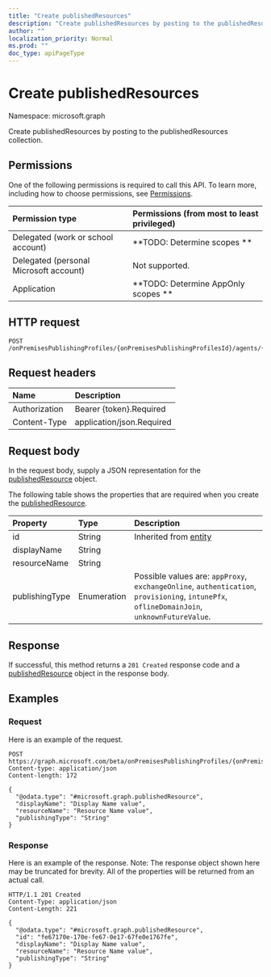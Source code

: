 ```yaml
---
title: "Create publishedResources"
description: "Create publishedResources by posting to the publishedResources collection."
author: ""
localization_priority: Normal
ms.prod: ""
doc_type: apiPageType
---
```


# Create publishedResources

Namespace: microsoft.graph

Create publishedResources by posting to the publishedResources collection.

## Permissions
One of the following permissions is required to call this API. To learn more, including how to choose permissions, see [Permissions](/concepts/permissions-reference.md).

|Permission type|Permissions (from most to least privileged)|
|:---|:---|
|Delegated (work or school account)|**TODO: Determine scopes **|
|Delegated (personal Microsoft account)|Not supported.|
|Application|**TODO: Determine AppOnly scopes **|

## HTTP request
<!-- {
  "blockType": "ignored"
}
-->
``` http
POST /onPremisesPublishingProfiles/{onPremisesPublishingProfilesId}/agents/{onPremisesAgentId}/agentGroups/{onPremisesAgentGroupId}/publishedResources/$ref
```

## Request headers
|Name|Description|
|:---|:---|
|Authorization|Bearer {token}.Required|
|Content-Type|application/json.Required|

## Request body
In the request body, supply a JSON representation for the [publishedResource](../resources/publishedresource.md) object.

The following table shows the properties that are required when you create the [publishedResource](../resources/publishedresource.md).

|Property|Type|Description|
|:---|:---|:---|
|id|String| Inherited from [entity](../resources/entity.md)|
|displayName|String||
|resourceName|String||
|publishingType|Enumeration| Possible values are: `appProxy`, `exchangeOnline`, `authentication`, `provisioning`, `intunePfx`, `oflineDomainJoin`, `unknownFutureValue`.|



## Response
If successful, this method returns a `201 Created` response code and a [publishedResource](../resources/publishedresource.md) object in the response body.

## Examples

### Request
Here is an example of the request.
<!-- {
  "blockType": "request",
  "name": "create_publishedresource_from_"
}
-->
``` http
POST https://graph.microsoft.com/beta/onPremisesPublishingProfiles/{onPremisesPublishingProfilesId}/agents/{onPremisesAgentId}/agentGroups/{onPremisesAgentGroupId}/publishedResources
Content-type: application/json
Content-length: 172

{
  "@odata.type": "#microsoft.graph.publishedResource",
  "displayName": "Display Name value",
  "resourceName": "Resource Name value",
  "publishingType": "String"
}
```

### Response
Here is an example of the response. Note: The response object shown here may be truncated for brevity. All of the properties will be returned from an actual call.
<!-- {
  "blockType": "response",
  "truncated": true,
  "@odata.type": "microsoft.graph.publishedresource"
}
-->
``` http
HTTP/1.1 201 Created
Content-Type: application/json
Content-Length: 221

{
  "@odata.type": "#microsoft.graph.publishedResource",
  "id": "fe67170e-170e-fe67-0e17-67fe0e1767fe",
  "displayName": "Display Name value",
  "resourceName": "Resource Name value",
  "publishingType": "String"
}
```

